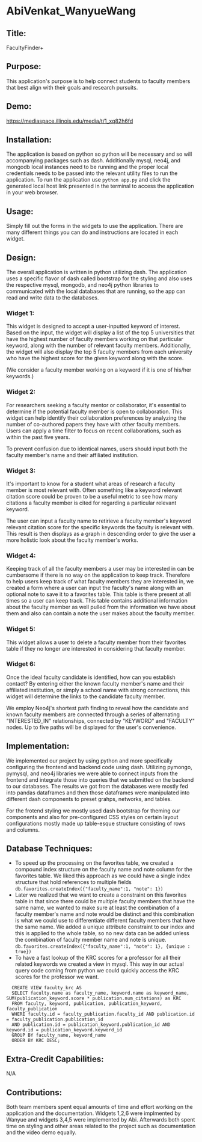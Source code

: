 # AbiVenkat_WanyueWang

## Title: 

FacultyFinder+

## Purpose: 
This application's purpose is to help connect students to faculty members that best align with their goals and research pursuits.

## Demo: 

https://mediaspace.illinois.edu/media/t/1_xq82h6fd

## Installation: 

The application is based on python so python will be necessary and so will accompanying packages such as dash. Additionally mysql, neo4j, and mongodb local instances need to be running and the proper local credentials needs to be passed into the relevant utility files to run the application. To run the application use `python app.py` and click the generated local host link presented in the terminal to access the application in your web browser.

## Usage: 

Simply fill out the forms in the widgets to use the application. There are many different things you can do and instructions are located in each widget. 

## Design: 

The overall application is written in python utilizing dash. The application uses a specific flavor of dash called bootstrap for the styling and also uses the respective mysql, mongodb, and neo4j python libraries to communicated with the local databases that are running, so the app can read and write data to the databases. 



### Widget 1:

This widget is designed to accept a user-inputted keyword of interest. Based on the input, the widget will display a list of the top 5 universities that have the highest number of faculty members working on that particular keyword, along with the number of relevant faculty members. Additionally, the widget will also display the top 5 faculty members from each university who have the highest score for the given keyword along with the score. 

(We consider a faculty member working on a keyword if it is one of his/her keywords.)



### Widget 2:

For researchers seeking a faculty mentor or collaborator, it's essential to determine if the potential faculty member is open to collaboration. This widget can help identify their collaboration preferences by analyzing the number of co-authored papers they have with other faculty members. Users can apply a time filter to focus on recent collaborations, such as within the past five years.

To prevent confusion due to identical names, users should input both the faculty member's name and their affiliated institution.

### Widget 3:

It's important to know for a student what areas of research a faculty member is most relevant with. Often something like a keyword relevant citation score could be proven to be a useful metric to see how many citations a faculty member is cited for regarding a particular relevant keyword.

The user can input a faculty name to retirieve a faculty member's keyword relevant citation score for the specific keywords the faculty is relevant with. This result is then displays as a graph in descending order to give the user a more holistic look about the faculty member's works.


### Widget 4:

Keeping track of all the faculty members a user may be interested in can be cumbersome if there is no way on the application to keep track. Therefore to help users keep track of what faculty members they are interested in, we created a form where a user can input the faculty's name along with an optional note to save it to a favorites table. This table is there present at all times so a user can keep track. This table contains additional information about the faculty member as well pulled from the information we have about them and also can contain a note the user makes about the faculty member. 

### Widget 5:

This widget allows a user to delete a faculty member from their favorites table if they no longer are interested in considering that faculty member.

### Widget 6:

Once the ideal faculty candidate is identified, how can you establish contact? By entering either the known faculty member's name and their affiliated institution, or simply a school name with strong connections, this widget will determine the links to the candidate faculty member.

We employ Neo4j's shortest path finding to reveal how the candidate and known faculty members are connected through a series of alternating "INTERESTED_IN" relationships, connected by "KEYWORD" and "FACULTY" nodes. Up to five paths will be displayed for the user's convenience.



## Implementation: 

We implemented our project by using python and more specifically configuring the frontend and backend code using dash. Utilizing pymongo, pymysql, and neo4j libraries we were able to connect inputs from the frontend and integrate those into queries that we submitted on the backend to our databases. The results we got from the databases were mostly fed into pandas dataframes and then those dataframes were manipulated into different dash components to preset grahps, networks, and tables. 

For the frotend styling we mostly used dash bootstrap for theming our components and also for pre-configured CSS styles on certain layout configurations mostly made up table-esque structure consisting of rows and columns.

## Database Techniques: 

  - To speed up the processing on the favorites table, we created a compound index structure on the faculty name and note column for the favorites table. We     liked this approach as we could have a single index structure that hold references to multiple fields
    `db.favorites.createIndex({"faculty_name":1, "note": 1})`
  - Later we realized that we want to create a constraint on this favorites table in that since there could be multiple faculty members that have the same       name, we wanted to make sure at least the combination of a faculty member's name and note would be distinct and this combination is what we could use to     differentiate different faculty members that have the same name. We added a unique attribute constraint to our index and this is applied to the whole         table, so no new data can be added unless the combination of faculty member name and note is unique.
    `db.favorites.createIndex({"faculty_name":1, "note": 1}, {unique : true})`
  - To have a fast lookup of the KRC scores for a professor for all their related keywords we created a view in mysql. This way in our actual query code coming from python we could quickly access the KRC scores for the professor we want.
  ``` 
    CREATE VIEW faculty_krc AS 
    SELECT faculty.name as faculty_name, keyword.name as keyword_name, SUM(publication_keyword.score * publication.num_citations) as KRC
    FROM faculty, keyword, publication, publication_keyword, faculty_publication
    WHERE faculty.id = faculty_publication.faculty_id AND publication.id = faculty_publication.publication_id
    AND publication.id = publication_keyword.publication_id AND keyword.id = publication_keyword.keyword_id
    GROUP BY faculty_name, keyword_name
    ORDER BY KRC DESC;
  ```
## Extra-Credit Capabilities: 

N/A

## Contributions: 

Both team members spent equal amounts of time and effort working on the application and the documentation. Widgets 1,2,6 were implmented by Wanyue and widgets 3,4,5 were implemented by Abi. Afterwards both spent time on styling and other areas related to the project such as documentation and the video demo equally.
